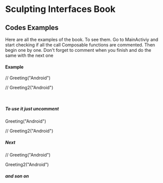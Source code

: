 <h1> Sculpting Interfaces Book </h1>

<h2> Codes Examples </h2>

<p>Here are all the examples of the book. To see them. Go to MainActiviy and start checking if all the call Composable functions are commented. Then 
begin one by one. Don't forget to comment when you finish and do the same with the next one </p>

<h4> Example</h4>
<p>  
      // Greeting("Android") 
</p>
<p>
      // Greeting2("Android")
</p>
<br>
<h5> To use it just uncomment</h5>

<p>  
        Greeting("Android") 
</p>
<p>
      // Greeting2("Android")
</p>

<h5>Next </h5>

<p>  
      // Greeting("Android") 
</p>
<p>
       Greeting2("Android")
</p>

<h5>and son on</h5>






